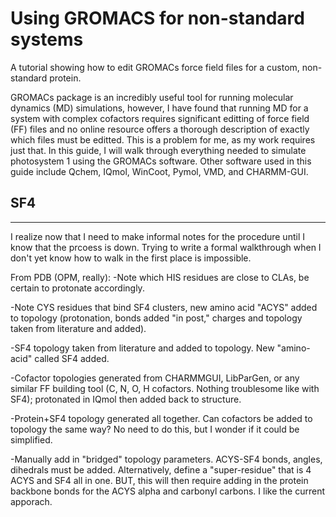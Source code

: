 # Using GROMACS for non-standard systems
A tutorial showing how to edit GROMACs force field files for a custom, non-standard protein.

GROMACs package is an incredibly useful tool for running molecular dynamics (MD) simulations, however, I have found that running MD for a system with complex cofactors requires significant editting of force field (FF) files and no online resource offers a thorough description of exactly which files must be editted. This is a problem for me, as my work requires just that. In this guide, I will walk through everything needed to simulate photosystem 1 using the GROMACs software. Other software used in this guide include Qchem, IQmol, WinCoot, Pymol, VMD, and CHARMM-GUI. 
## SF4 


********
I realize now that I need to make informal notes for the procedure until I know that the prcoess is down. Trying to write a formal walkthrough when I don't yet know how to walk in the first place is impossible.

From PDB (OPM, really): 
-Note which HIS residues are close to CLAs, be certain to protonate accordingly.

-Note CYS residues that bind SF4 clusters, new amino acid "ACYS" added to topology (protonation, bonds added "in post," charges and topology taken from literature and added).

-SF4 topology taken from literature and added to topology. New "amino-acid" called SF4 added.

-Cofactor topologies generated from CHARMMGUI, LibParGen, or any similar FF building tool (C, N, O, H cofactors. Nothing troublesome like with SF4); protonated in IQmol then added back to structure.

-Protein+SF4 topology generated all together. Can cofactors be added to topology the same way? No need to do this, but I wonder if it could be simplified.

-Manually add in "bridged" topology parameters. ACYS-SF4 bonds, angles, dihedrals must be added. Alternatively, define a "super-residue" that is 4 ACYS and SF4 all in one. BUT, this will then require adding in the protein backbone bonds for the ACYS alpha and carbonyl carbons. I like the current apporach.
